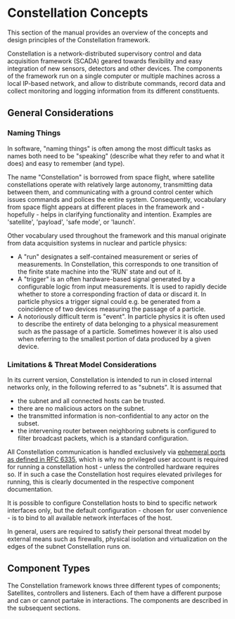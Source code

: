 # Constellation Concepts

This section of the manual provides an overview of the concepts and design principles of the Constellation framework.

Constellation is a network-distributed supervisory control and data acquisition framework (SCADA) geared towards flexibility
and easy integration of new sensors, detectors and other devices. The components of the framework run on a single computer or
multiple machines across a local IP-based network, and allow to distribute commands, record data and collect monitoring and
logging information from its different constituents.

## General Considerations

### Naming Things

In software, "naming things" is often among the most difficult tasks as names both need to be "speaking" (describe what they
refer to and what it does) and easy to remember (and type).

The name "Constellation" is borrowed from space flight, where satellite constellations operate with relatively large autonomy, transmitting
data between them, and communicating with a ground control center which issues commands and polices the entire system.
Consequently, vocabulary from space flight appears at different places in the framework and - hopefully - helps in clarifying
functionality and intention. Examples are 'satellite', 'payload', 'safe mode', or 'launch'.

Other vocabulary used throughout the framework and this manual originate from data acquisition systems in nuclear and particle
physics:

* A "run" designates a self-contained measurement or series of measurements. In Constellation, this corresponds to one transition of the
  finite state machine into the 'RUN' state and out of it.
* A "trigger" is an often hardware-based signal generated by a configurable logic from input measurements. It is used to rapidly
  decide whether to store a corresponding fraction of data or discard it. In particle physics a trigger signal could e.g. be generated
  from a coincidence of two devices measuring the passage of a particle.
* A notoriously difficult term is "event". In particle physics it is often used to describe the entirety of data belonging to a
  physical measurement such as the passage of a particle. Sometimes however it is also used when referring to the smallest portion
  of data produced by a given device.

### Limitations & Threat Model Considerations

In its current version, Constellation is intended to run in closed internal networks only, in the following referred to as
"subnets". It is assumed that

* the subnet and all connected hosts can be trusted.
* there are no malicious actors on the subnet.
* the transmitted information is non-confidential to any actor on the subset.
* the intervening router between neighboring subnets is configured to filter broadcast packets, which is a standard
  configuration.

All Constellation communication is handled exclusively via [ephemeral ports as defined in RFC 6335](https://www.iana.org/assignments/service-names-port-numbers/service-names-port-numbers.xhtml),
which is why no privileged user account
is required for running a constellation host - unless the controlled hardware requires so. If in such a case the
Constellation host requires elevated privileges for running, this is clearly documented in the respective component
documentation.

It is possible to configure Constellation hosts to bind to specific network interfaces only, but the default configuration -
chosen for user convenience - is to bind to all available network interfaces of the host.

In general, users are required to satisfy their personal threat model by external means such as firewalls, physical isolation
and virtualization on the edges of the subnet Constellation runs on.

## Component Types

The Constellation framework knows three different types of components; Satellites, controllers and listeners. Each of them
have a different purpose and can or cannot partake in interactions. The components are described in the subsequent sections.
